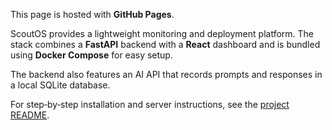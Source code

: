 This page is hosted with **GitHub Pages**.

ScoutOS provides a lightweight monitoring and deployment platform. The stack
combines a **FastAPI** backend with a **React** dashboard and is bundled using
**Docker Compose** for easy setup.

The backend also features an AI API that records prompts and responses in a local SQLite database.

For step‑by‑step installation and server instructions, see the
[project README](../README.md).
